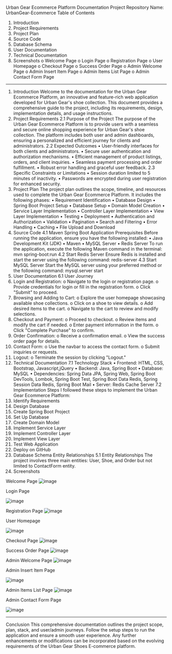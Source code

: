 Urban Gear Ecommerce Platform Documentation
Project Repository Name: UrbanGear-Ecommerce
Table of Contents
1.	Introduction
2.	Project Requirements
3.	Project Plan
4.	Source Code
5.	Database Schema
6.	User Documentation
7.	Technical Documentation
8.	Screenshots
o	Welcome Page
o	Login Page
o	Registration Page
o	User Homepage
o	Checkout Page
o	Success Order Page
o	Admin Welcome Page
o	Admin Insert Item Page
o	Admin Items List Page
o	Admin Contact Form Page
________________________________________
1. Introduction
Welcome to the documentation for the Urban Gear Ecommerce Platform, an innovative and feature-rich web application developed for Urban Gear's shoe collection. This document provides a comprehensive guide to the project, including its requirements, design, implementation details, and usage instructions.
2. Project Requirements
2.1 Purpose of the Project
The purpose of the Urban Gear Ecommerce Platform is to provide users with a seamless and secure online shopping experience for Urban Gear's shoe collection. The platform includes both user and admin dashboards, ensuring a personalized and efficient journey for clients and administrators.
2.2 Expected Outcomes
•	User-friendly interfaces for both clients and administrators.
•	Secure user authentication and authorization mechanisms.
•	Efficient management of product listings, orders, and client inquiries.
•	Seamless payment processing and order fulfillment.
•	Robust error handling and graceful user feedback.
2.3 Specific Constraints or Limitations
•	Session duration limited to 5 minutes of inactivity.
•	Passwords are encrypted during user registration for enhanced security.
3. Project Plan
The project plan outlines the scope, timeline, and resources used to complete the Urban Gear Ecommerce Platform. It includes the following phases:
•	Requirement Identification
•	Database Design
•	Spring Boot Project Setup
•	Database Setup
•	Domain Model Creation
•	Service Layer Implementation
•	Controller Layer Implementation
•	View Layer Implementation
•	Testing
•	Deployment
•	Authentication and Authorization
•	Validation
•	Pagination
•	Search and Filtering
•	Error Handling
•	Caching
•	File Upload and Download
4. Source Code
4.1 Maven Spring Boot Application
Prerequisites
Before running the application, ensure you have the following installed:
•	Java Development Kit (JDK)
•	Maven
•	MySQL Server
•	Redis Server
To run the application, execute the following Maven command in the terminal:
mvn spring-boot:run
4.2 Start Redis Server
Ensure Redis is installed and start the server using the following command:
redis-server
4.3 Start MySQL Server
Start the MySQL server using your preferred method or the following command:
mysql.server start
6. User Documentation
6.1 User Journey
1.	Login and Registration:
o	Navigate to the login or registration page.
o	Provide credentials for login or fill in the registration form.
o	Click "Submit" to proceed.
2.	Browsing and Adding to Cart:
o	Explore the user homepage showcasing available shoe collections.
o	Click on a shoe to view details.
o	Add desired items to the cart.
o	Navigate to the cart to review and modify selections.
3.	Checkout and Payment:
o	Proceed to checkout.
o	Review items and modify the cart if needed.
o	Enter payment information in the form.
o	Click "Complete Purchase" to confirm.
4.	Order Confirmation:
o	Receive a confirmation email.
o	View the success order page for details.
5.	Contact Form:
o	Use the navbar to access the contact form.
o	Submit inquiries or requests.
6.	Logout:
o	Terminate the session by clicking "Logout."
7. Technical Documentation
7.1 Technology Stack
•	Frontend: HTML, CSS, Bootstrap, Javascript,jQuery
•	Backend: Java, Spring Boot
•	Database: MySQL
•	Dependencies: Spring Data JPA, Spring Web, Spring Boot DevTools, Lombok, Spring Boot Test, Spring Boot Data Redis, Spring Session Data Redis, Spring Boot Mail
•	Server: Redis Cache Server
7.2 Implementation Steps
I followed these steps to implement the Urban Gear Ecommerce Platform:
1.	Identify Requirements
2.	Design Database
3.	Create Spring Boot Project
4.	Set Up Database
5.	Create Domain Model
6.	Implement Service Layer
7.	Implement Controller Layer
8.	Implement View Layer
9.	Test Web Application
10.	Deploy on GitHub
5. Database Schema Entity Relationships
5.1 Entity Relationships
The project involves three main entities: User, Shoe, and Order but not limited to ContactForm entity.
7.	Screenshots

Welcome Page
  ![image](https://github.com/wi127/Ecommerceshoeapp/assets/114063736/13393e6e-f040-43ba-afcf-0fc0ef0aa5d6)


Login Page
  
![image](https://github.com/wi127/Ecommerceshoeapp/assets/114063736/dba544e0-4438-4204-bc60-c6f84d33dab9)

Registration Page
  ![image](https://github.com/wi127/Ecommerceshoeapp/assets/114063736/3865c50b-fd34-49ab-addd-5bce7fc08265)

User Homepage
  
![image](https://github.com/wi127/Ecommerceshoeapp/assets/114063736/48bfd042-dc4b-44a5-b948-8e7ef6ab7557)


Checkout Page
  ![image](https://github.com/wi127/Ecommerceshoeapp/assets/114063736/8dc3b0df-1a39-4c7d-84af-aca8d7923a6f)



Success Order Page
  ![image](https://github.com/wi127/Ecommerceshoeapp/assets/114063736/3e1f4573-46bc-4868-bc95-88f4a219a567)


Admin Welcome Page
 ![image](https://github.com/wi127/Ecommerceshoeapp/assets/114063736/b9fbfdd8-443b-40dd-8b05-0a95eec49f6c)

 
Admin Insert Item Page
  
![image](https://github.com/wi127/Ecommerceshoeapp/assets/114063736/a66e5f31-b5cd-465e-9982-1658395487ff)

Admin Items List Page
 ![image](https://github.com/wi127/Ecommerceshoeapp/assets/114063736/b36830fc-00c0-4411-a905-0ca6ee833aca)

 
Admin Contact Form Page
 
 ![image](https://github.com/wi127/Ecommerceshoeapp/assets/114063736/8725e5cd-e729-4111-b5ec-daa274282c7a)

________________________________________
Conclusion
This comprehensive documentation outlines the project scope, plan, stack, and user/admin journeys. Follow the setup steps to run the application and ensure a smooth user experience. Any further enhancements or modifications can be incorporated based on the evolving requirements of the Urban Gear Shoes E-commerce platform.

